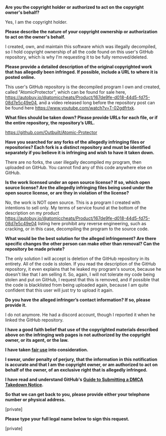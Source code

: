 **Are you the copyright holder or authorized to act on the copyright owner's behalf?**

Yes, I am the copyright holder.

**Please describe the nature of your copyright ownership or authorization to act on the owner's behalf.**

I created, own, and maintain this software which was illegally decompiled, so I hold copyright ownership of all the code found on this user's GitHub repository, which is why I'm requesting it to be fully removed/deleted.

**Please provide a detailed description of the original copyrighted work that has allegedly been infringed. If possible, include a URL to where it is posted online.**

This user's GitHub repository is the decompiled program I own and created, called "AtomicProtector", which can be found for sale here, https://autobuy.io/@atomiccheats/Product/167de9fe-d018-44d5-fd75-08d7e5c49e04, and a video released long before the repository post can be found here https://www.youtube.com/watch?v=T-02gdfrtxk.

**What files should be taken down? Please provide URLs for each file, or if the entire repository, the repository’s URL.**

https://github.com/Outbuilt/Atomic-Protector

**Have you searched for any forks of the allegedly infringing files or repositories? Each fork is a distinct repository and must be identified separately if you believe it is infringing and wish to have it taken down.**

There are no forks, the user illegally decompiled my program, then uploaded on GitHub. You cannot find any of this code anywhere else on GitHub.

**Is the work licensed under an open source license? If so, which open source license? Are the allegedly infringing files being used under the open source license, or are they in violation of the license?**

No, the work is NOT open source. This is a program I created with intentions to sell only. My terms of service found at the bottom of the description on my product https://autobuy.io/@atomiccheats/Product/167de9fe-d018-44d5-fd75-08d7e5c49e04 listing here prohibit any reverse engineering, such as cracking, or in this case, decompiling the program to the source code.

**What would be the best solution for the alleged infringement? Are there specific changes the other person can make other than removal? Can the repository be made private?**

The only solution I will accept is deletion of the GitHub repository in its entirety. All of the code is stolen. If you read the description of the GitHub repository, it even explains that he leaked my program's source, because he doesn't like that I am selling it. So, again, I will not tolerate my code being stolen and put on GitHub, I request that this is removed, and if possible that the code is blacklisted from being uploaded again, because I am quite confident that this user will just try to upload it again.

**Do you have the alleged infringer’s contact information? If so, please provide it.**

I do not anymore. He had a discord account, though I reported it when he linked the GitHub repository.

**I have a good faith belief that use of the copyrighted materials described above on the infringing web pages is not authorized by the copyright owner, or its agent, or the law.**

**I have taken <a href="https://www.lumendatabase.org/topics/22">fair use</a> into consideration.**

**I swear, under penalty of perjury, that the information in this notification is accurate and that I am the copyright owner, or am authorized to act on behalf of the owner, of an exclusive right that is allegedly infringed.**

**I have read and understand GitHub's <a href="https://help.github.com/articles/guide-to-submitting-a-dmca-takedown-notice/">Guide to Submitting a DMCA Takedown Notice</a>.**

**So that we can get back to you, please provide either your telephone number or physical address.**

[private]  

**Please type your full legal name below to sign this request.**

[private]  
